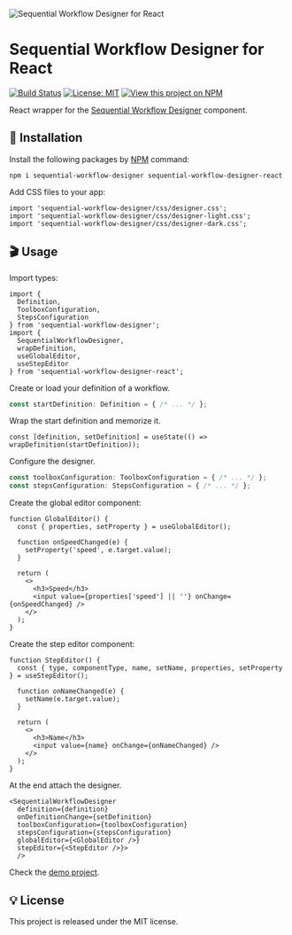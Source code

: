 ![Sequential Workflow Designer for React](https://raw.githubusercontent.com/nocode-js/sequential-workflow-designer/main/.github/cover.png)

# Sequential Workflow Designer for React

[![Build Status](https://img.shields.io/endpoint.svg?url=https%3A%2F%2Factions-badge.atrox.dev%2Fb4rtaz%2Fsequential-workflow-designer%2Fbadge%3Fref%3Dmain&style=flat-square)](https://actions-badge.atrox.dev/b4rtaz/sequential-workflow-designer/goto?ref=main) [![License: MIT](https://img.shields.io/github/license/mashape/apistatus.svg?style=flat-square)](/LICENSE) [![View this project on NPM](https://img.shields.io/npm/v/sequential-workflow-designer-react.svg?style=flat-square)](https://npmjs.org/package/sequential-workflow-designer-react)

React wrapper for the [Sequential Workflow Designer](https://github.com/nocode-js/sequential-workflow-designer) component.

## 🚀 Installation

Install the following packages by [NPM](https://www.npmjs.com/) command:

`npm i sequential-workflow-designer sequential-workflow-designer-react`

Add CSS files to your app:

```tsx
import 'sequential-workflow-designer/css/designer.css';
import 'sequential-workflow-designer/css/designer-light.css';
import 'sequential-workflow-designer/css/designer-dark.css';
```

## 🎬 Usage

Import types:

```tsx
import {
  Definition,
  ToolboxConfiguration,
  StepsConfiguration
} from 'sequential-workflow-designer';
import {
  SequentialWorkflowDesigner,
  wrapDefinition,
  useGlobalEditor,
  useStepEditor
} from 'sequential-workflow-designer-react';
```

Create or load your definition of a workflow.

```ts
const startDefinition: Definition = { /* ... */ };
```

Wrap the start definition and memorize it.

```tsx
const [definition, setDefinition] = useState(() => wrapDefinition(startDefinition));
```

Configure the designer.

```ts
const toolboxConfiguration: ToolboxConfiguration = { /* ... */ };
const stepsConfiguration: StepsConfiguration = { /* ... */ };
```

Create the global editor component:

```tsx
function GlobalEditor() {
  const { properties, setProperty } = useGlobalEditor();

  function onSpeedChanged(e) {
    setProperty('speed', e.target.value);
  }

  return (
    <>
      <h3>Speed</h3>
      <input value={properties['speed'] || ''} onChange={onSpeedChanged} />
    </>
  );
}
```

Create the step editor component:

```tsx
function StepEditor() {
  const { type, componentType, name, setName, properties, setProperty } = useStepEditor();

  function onNameChanged(e) {
    setName(e.target.value);
  }

  return (
    <>
      <h3>Name</h3>
      <input value={name} onChange={onNameChanged} />
    </>
  );
}
```

At the end attach the designer.

```tsx
<SequentialWorkflowDesigner
  definition={definition}
  onDefinitionChange={setDefinition}
  toolboxConfiguration={toolboxConfiguration}
  stepsConfiguration={stepsConfiguration}
  globalEditor={<GlobalEditor />}
  stepEditor={<StepEditor />}>
  />
```

Check the [demo project](https://github.com/nocode-js/sequential-workflow-designer/tree/main/demos/react-app).

## 💡 License

This project is released under the MIT license.
